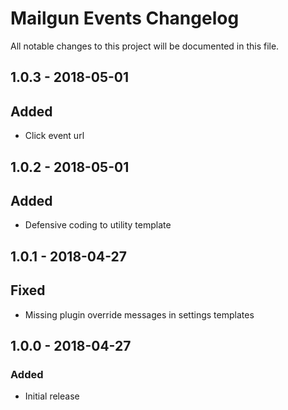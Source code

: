 # Mailgun Events Changelog

All notable changes to this project will be documented in this file.

## 1.0.3 - 2018-05-01

## Added
- Click event url

## 1.0.2 - 2018-05-01

## Added
- Defensive coding to utility template

## 1.0.1 - 2018-04-27

## Fixed
- Missing plugin override messages in settings templates

## 1.0.0 - 2018-04-27

### Added
- Initial release
